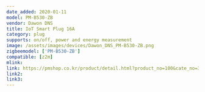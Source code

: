 ```yaml
---
date_added: 2020-01-11
model: PM-B530-ZB
vendor: Dawon DNS
title: IoT Smart Plug 16A
category: plug
supports: on/off, power and energy measurement
image: /assets/images/devices/Dawon_DNS_PM-B530-ZB.png
zigbeemodel: ['PM-B530-ZB']
compatible: [z2m]
mlink: 
link: https://pmshop.co.kr/product/detail.html?product_no=100&cate_no=33&display_group=1
link2: 
link3: 
---
```


